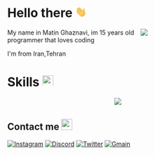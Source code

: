 # Hello there <img src="https://raw.githubusercontent.com/ABSphreak/ABSphreak/master/gifs/Hi.gif" height="25px">

<img align="right" src="https://user-images.githubusercontent.com/74038190/212751818-13da6fd2-27ca-45c4-9c64-3940ccfa6fd3.gif" width='200'/>

My name in Matin Ghaznavi, im 15 years old programmer that loves coding 

I'm from Iran,Tehran

# Skills <img src="https://user-images.githubusercontent.com/74038190/212284087-bbe7e430-757e-4901-90bf-4cd2ce3e1852.gif" width="25" height="25" />
<p align="center">
  <img src="https://skillicons.dev/icons?i=js,ts,html,css,nodejs,react,vue,c,cpp,cs,git,postgres,python,django,md,linux,unity,ps,pr,ae,ai,wordpress,bots,discord.js,&perline=12"() />
</p>

## Contact me <img src="https://user-images.githubusercontent.com/74038190/216120981-b9507c36-0e04-4469-8e27-c99271b45ba5.png" width="25" height="25" />
[![Instagram](https://skillicons.dev/icons?i=instagram)](https://www.instagram.com/nothillscape/)
[![Discord](https://skillicons.dev/icons?i=discord)](https://discordapp.com/users/683691403188109362)
[![Twitter](https://skillicons.dev/icons?i=twitter)](https://www.twitter.com/nothillscape/)
[![Gmain](https://skillicons.dev/icons?i=gmail)](mailto:ghoolmadbf@gmail.com)
